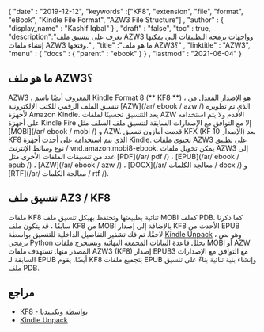 {
  "date" : "2019-12-12",
  "keywords" :["KF8", "extension", "file", "format", "eBook", "Kindle File Format", "AZW3 File Structure"] ,
  "author" : {
    "display_name" : "Kashif Iqbal"
} ,
  "draft" : "false",
  "toc" : true,
  "description":"تعرف على تنسيق ملف AZW3 وواجهات برمجة التطبيقات التي يمكنها إنشاء ملفات AZW3 وفتحها." ,
  "title" :"ما هو ملف AZW3؟" ,
  "linktitle" : "AZW3",
  "menu" : {
    "docs" : {
      "parent" : "ebook"
}
} ,
  "lastmod" : "2021-06-04"
}

## ما هو ملف AZW3؟

AZW3 ، المعروف أيضًا باسم Kindle Format 8 (** KF8 **) ، هو الإصدار المعدل من تنسيق الملف الرقمي للكتب الإلكترونية [AZW](/ar/ ebook / azw /) الذي تم تطويره لأجهزة Amazon Kindle. يعد التنسيق تحسينًا لملفات AZW الأقدم ولا يتم استخدامه على أجهزة Kindle Fire إلا مع التوافق مع الإصدارات السابقة لتنسيق ملف السلف مثل [MOBI](/ar/ ebook / mobi /) و AZW. قدمت أمازون تنسيق KFX (KF الإصدار 10) بعد KF8 الذي يتم استخدامه على أحدث أجهزة Kindle. تحتوي ملفات AZW3 على تطبيق نوع وسائط الإنترنت / vnd.amazon.mobi8-ebook. يمكن تحويل ملفات AZW3 إلى عدد من تنسيقات الملفات الأخرى مثل [PDF](/ar/ pdf /) ، [EPUB](/ar/ ebook / epub /) ، [AZW](/ar/ ebook / azw /) ، [DOCX](/ar/ معالجة الكلمات / docx /) و [RTF](/ar/ معالجة الكلمات / rtf /).

## تنسيق ملف AZ3 / KF8 ##

ملفات KF8 ثنائية بطبيعتها وتحتفظ بهيكل تنسيق ملف MOBI كملف PDB. كما ذكرنا سابقًا ، قد يتكون ملف KF8 من MOBI بالإضافة إلى إصدار KF8 الأحدث من EPUB لاحقًا. تم فك تشفير التفاصيل الداخلية للتنسيق بواسطة [Kindle Unpack](https://github.com/kevinhendricks/KindleUnpack) ، وهو نص برمجي Python يحلل قاعدة البيانات المجمعة النهائية ويستخرج ملفات MOBI أو AZW المصدر منها. تستهدف ملفات AZW3 (KF8) إصدار EPUB3 مع التوافق مع الإصدارات السابقة لـ EPUB أيضًا. يقوم KF8 بتجميع ملفات EPUB وإنشاء بنية ثنائية بناءً على تنسيق ملف PDB.

## مراجع ##

* [KF8 - بواسطة ويكيبيديا](https://en.wikipedia.org/wiki/Kindle_File_Format)
* [Kindle Unpack](https://github.com/kevinhendricks/KindleUnpack)

